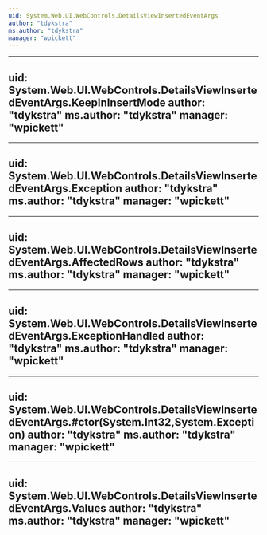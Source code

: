 ```yaml
---
uid: System.Web.UI.WebControls.DetailsViewInsertedEventArgs
author: "tdykstra"
ms.author: "tdykstra"
manager: "wpickett"
---
```


---
uid: System.Web.UI.WebControls.DetailsViewInsertedEventArgs.KeepInInsertMode
author: "tdykstra"
ms.author: "tdykstra"
manager: "wpickett"
---

---
uid: System.Web.UI.WebControls.DetailsViewInsertedEventArgs.Exception
author: "tdykstra"
ms.author: "tdykstra"
manager: "wpickett"
---

---
uid: System.Web.UI.WebControls.DetailsViewInsertedEventArgs.AffectedRows
author: "tdykstra"
ms.author: "tdykstra"
manager: "wpickett"
---

---
uid: System.Web.UI.WebControls.DetailsViewInsertedEventArgs.ExceptionHandled
author: "tdykstra"
ms.author: "tdykstra"
manager: "wpickett"
---

---
uid: System.Web.UI.WebControls.DetailsViewInsertedEventArgs.#ctor(System.Int32,System.Exception)
author: "tdykstra"
ms.author: "tdykstra"
manager: "wpickett"
---

---
uid: System.Web.UI.WebControls.DetailsViewInsertedEventArgs.Values
author: "tdykstra"
ms.author: "tdykstra"
manager: "wpickett"
---
